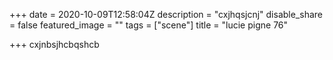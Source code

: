 +++
date = 2020-10-09T12:58:04Z
description = "cxjhqsjcnj"
disable_share = false
featured_image = ""
tags = ["scene"]
title = "lucie pigne 76"

+++
cxjnbsjhcbqshcb